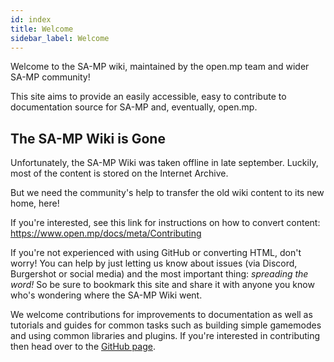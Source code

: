 ```yaml
---
id: index
title: Welcome
sidebar_label: Welcome
---
```


Welcome to the SA-MP wiki, maintained by the open.mp team and wider SA-MP community!

This site aims to provide an easily accessible, easy to contribute to documentation source for SA-MP and, eventually, open.mp.

## The SA-MP Wiki is Gone

Unfortunately, the SA-MP Wiki was taken offline in late september. Luckily, most of the content is stored on the Internet Archive.

But we need the community's help to transfer the old wiki content to its new home, here!

If you're interested, see this link for instructions on how to convert content: https://www.open.mp/docs/meta/Contributing

If you're not experienced with using GitHub or converting HTML, don't worry! You can help by just letting us know about issues (via Discord, Burgershot or social media) and the most important thing: _spreading the word!_ So be sure to bookmark this site and share it with anyone you know who's wondering where the SA-MP Wiki went.

We welcome contributions for improvements to documentation as well as tutorials and guides for common tasks such as building simple gamemodes and using common libraries and plugins. If you're interested in contributing then head over to the [GitHub page](https://github.com/openmultiplayer/wiki).

